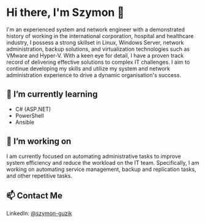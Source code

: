 # Hi there, I'm Szymon 👋

I'm an experienced system and network engineer with a demonstrated history of working in the international corporation, hospital and healthcare industry, I possess a strong skillset in Linux, Windows Server, network administration, backup solutions, and virtualization technologies such as VMware and Hyper-V. With a keen eye for detail, I have a proven track record of delivering effective solutions to complex IT challenges. I aim to continue developing my skills and utilize my system and network administration experience to drive a dynamic organisation's success.

## 🌱 I’m currently learning

- C# (ASP.NET)
- PowerShell
- Ansible

## 🔭 I’m working on

I am currently focused on automating administrative tasks to improve system efficiency and reduce the workload on the IT team. Specifically, I am working on automating service management, backup and replication tasks, and other repetitive tasks.

## 📫 Contact Me
LinkedIn: [@szymon-guzik](https://www.linkedin.com/in/szymon-guzik/)
